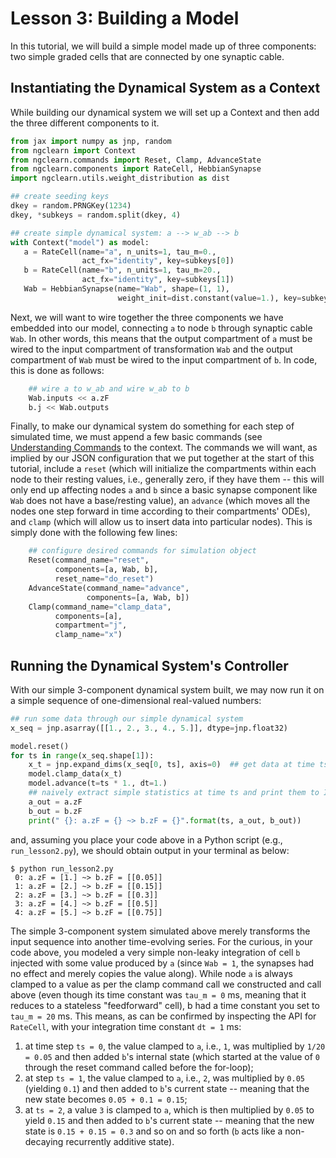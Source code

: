 # Lesson 3: Building a Model

In this tutorial, we will build a simple model made up of three components:
two simple graded cells that are connected by one synaptic cable.

## Instantiating the Dynamical System as a Context

While building our dynamical system we will set up a Context and then add the three different components to it.

```python
from jax import numpy as jnp, random
from ngclearn import Context
from ngclearn.commands import Reset, Clamp, AdvanceState
from ngclearn.components import RateCell, HebbianSynapse
import ngclearn.utils.weight_distribution as dist

## create seeding keys
dkey = random.PRNGKey(1234)
dkey, *subkeys = random.split(dkey, 4)

## create simple dynamical system: a --> w_ab --> b
with Context("model") as model:
   a = RateCell(name="a", n_units=1, tau_m=0.,
                act_fx="identity", key=subkeys[0])
   b = RateCell(name="b", n_units=1, tau_m=20.,
                act_fx="identity", key=subkeys[1])
   Wab = HebbianSynapse(name="Wab", shape=(1, 1),
                        weight_init=dist.constant(value=1.), key=subkeys[2])
```

Next, we will want to wire together the three components we have embedded into
our model, connecting `a` to node `b` through synaptic cable `Wab`. In
other words, this means that the output compartment of `a` must be wired to the
input compartment of transformation `Wab` and the output compartment of `Wab`
must be wired to the input compartment of `b`. In code, this is done as follows:

```python                        
    ## wire a to w_ab and wire w_ab to b
    Wab.inputs << a.zF
    b.j << Wab.outputs
```

Finally, to make our dynamical system do something for each step of simulated
time, we must append a few basic commands
(see [Understanding Commands](../foundations/commands.md) to the context.
The commands we will want, as implied by our JSON configuration that we put
together at the start of this tutorial, include a `reset` (which will
initialize the compartments within each node to their resting values,
i.e., generally zero, if they have them -- this will only end up affecting
nodes `a` and `b` since a basic synapse component like `Wab` does not have a
base/resting value), an `advance` (which moves all the nodes one step
forward in time according to their compartments' ODEs), and `clamp` (which will
allow us to insert data into particular nodes).
This is simply done with the following few lines:

```python
    ## configure desired commands for simulation object
    Reset(command_name="reset",
          components=[a, Wab, b],
          reset_name="do_reset")
    AdvanceState(command_name="advance",
                 components=[a, Wab, b])
    Clamp(command_name="clamp_data",
          components=[a],
          compartment="j",
          clamp_name="x")
```

## Running the Dynamical System's Controller

With our simple 3-component dynamical system built, we may now run it on a
simple sequence of one-dimensional real-valued numbers:

```python
## run some data through our simple dynamical system
x_seq = jnp.asarray([[1., 2., 3., 4., 5.]], dtype=jnp.float32)

model.reset()
for ts in range(x_seq.shape[1]):
    x_t = jnp.expand_dims(x_seq[0, ts], axis=0)  ## get data at time ts
    model.clamp_data(x_t)
    model.advance(t=ts * 1., dt=1.)
    ## naively extract simple statistics at time ts and print them to I/O
    a_out = a.zF
    b_out = b.zF
    print(" {}: a.zF = {} ~> b.zF = {}".format(ts, a_out, b_out))
```

and, assuming you place your code above in a Python script
(e.g., `run_lesson2.py`), we should obtain output in your terminal as below:

```console
$ python run_lesson2.py
 0: a.zF = [1.] ~> b.zF = [[0.05]]
 1: a.zF = [2.] ~> b.zF = [[0.15]]
 2: a.zF = [3.] ~> b.zF = [[0.3]]
 3: a.zF = [4.] ~> b.zF = [[0.5]]
 4: a.zF = [5.] ~> b.zF = [[0.75]]
```

The simple 3-component system simulated above merely transforms the input
sequence into another time-evolving series. For the curious, in your code above,
you modeled a very simple non-leaky integration of cell `b` injected with some
value produced by `a` (since `Wab = 1`, the synapses had no effect and merely
copies the value along). While node `a` is always clamped to a value as per the
clamp command call we constructed and call above (even though its time constant
was `tau_m = 0` ms, meaning that it reduces to a stateless "feedforward" cell),
b had a time constant you set to `tau_m = 20` ms. This means, as can be confirmed
by inspecting the API for `RateCell`, with your integration time constant
`dt = 1` ms:

1. at time step `ts = 0`, the value clamped to `a`, i.e., `1`, was multiplied by
   `1/20 = 0.05` and then added `b`'s internal state (which started at the value
   of `0` through the reset command called before the for-loop);
2. at step `ts = 1`, the value clamped to `a`, i.e., `2`, was multiplied by
   `0.05` (yielding `0.1`) and then added to `b`'s current state -- meaning that
   the new state becomes `0.05 + 0.1 = 0.15`;
3. at `ts = 2`, a value `3` is clamped to `a`, which is then multiplied by `0.05`
   to yield `0.15` and then added to `b`'s current state -- meaning that the new
   state is `0.15 + 0.15 = 0.3`
   and so on and so forth (`b` acts like a non-decaying recurrently additive state).
